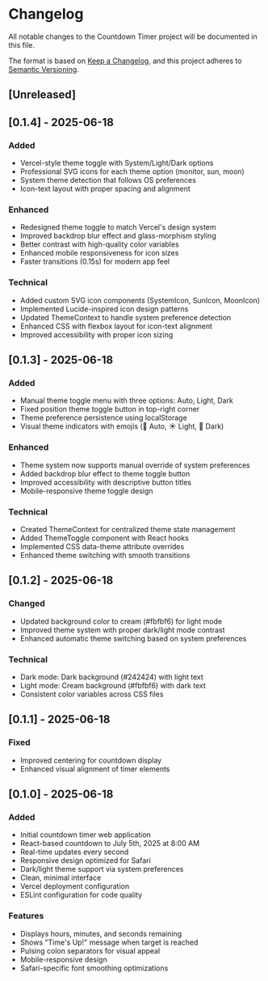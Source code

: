 # Changelog

All notable changes to the Countdown Timer project will be documented in this file.

The format is based on [Keep a Changelog](https://keepachangelog.com/en/1.0.0/),
and this project adheres to [Semantic Versioning](https://semver.org/spec/v2.0.0.html).

## [Unreleased]

## [0.1.4] - 2025-06-18

### Added
- Vercel-style theme toggle with System/Light/Dark options
- Professional SVG icons for each theme option (monitor, sun, moon)
- System theme detection that follows OS preferences
- Icon-text layout with proper spacing and alignment

### Enhanced
- Redesigned theme toggle to match Vercel's design system
- Improved backdrop blur effect and glass-morphism styling
- Better contrast with high-quality color variables
- Enhanced mobile responsiveness for icon sizes
- Faster transitions (0.15s) for modern app feel

### Technical
- Added custom SVG icon components (SystemIcon, SunIcon, MoonIcon)
- Implemented Lucide-inspired icon design patterns
- Updated ThemeContext to handle system preference detection
- Enhanced CSS with flexbox layout for icon-text alignment
- Improved accessibility with proper icon sizing

## [0.1.3] - 2025-06-18

### Added
- Manual theme toggle menu with three options: Auto, Light, Dark
- Fixed position theme toggle button in top-right corner
- Theme preference persistence using localStorage
- Visual theme indicators with emojis (🔄 Auto, ☀️ Light, 🌙 Dark)

### Enhanced
- Theme system now supports manual override of system preferences
- Added backdrop blur effect to theme toggle button
- Improved accessibility with descriptive button titles
- Mobile-responsive theme toggle design

### Technical
- Created ThemeContext for centralized theme state management
- Added ThemeToggle component with React hooks
- Implemented CSS data-theme attribute overrides
- Enhanced theme switching with smooth transitions

## [0.1.2] - 2025-06-18

### Changed
- Updated background color to cream (#fbfbf6) for light mode
- Improved theme system with proper dark/light mode contrast
- Enhanced automatic theme switching based on system preferences

### Technical
- Dark mode: Dark background (#242424) with light text
- Light mode: Cream background (#fbfbf6) with dark text
- Consistent color variables across CSS files

## [0.1.1] - 2025-06-18

### Fixed
- Improved centering for countdown display
- Enhanced visual alignment of timer elements

## [0.1.0] - 2025-06-18

### Added
- Initial countdown timer web application
- React-based countdown to July 5th, 2025 at 8:00 AM
- Real-time updates every second
- Responsive design optimized for Safari
- Dark/light theme support via system preferences
- Clean, minimal interface
- Vercel deployment configuration
- ESLint configuration for code quality

### Features
- Displays hours, minutes, and seconds remaining
- Shows "Time's Up!" message when target is reached
- Pulsing colon separators for visual appeal
- Mobile-responsive design
- Safari-specific font smoothing optimizations